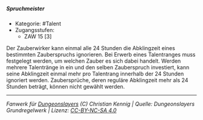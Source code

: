 <!---
Dies ist ein Fanwerk für DUNGEONSLAYERS (C) von Christian Kennig

Quellen:      [Dungeonslayers Grundregelwerk](https://www.f-space.de/ds4/downloads.html)
              [Talentbeschreibungen](https://www.f-space.de/ds4/tools-talentcards.html)
License:      [CC-BY-NC-SA 4.0](https://creativecommons.org/licenses/by-nc-sa/4.0/deed.de)
Richtlinien:  [Fanwerkrichtlinien](https://www.dungeonslayers.net/fanwerk-richtlinien/)
Autor:        Zauberlehrling
-->

  
##### Spruchmeister  
- Kategorie: #Talent  
- Zugangsstufen:  
  - ZAW 15 [3]  

Der Zauberwirker kann einmal alle 24 Stunden die Abklingzeit eines bestimmten Zauberspruchs ignorieren. Bei Erwerb eines Talentranges muss festgelegt werden, um welchen Zauber es sich dabei handelt. Werden mehrere Talentränge in ein und den selben Zauberspruch investiert, kann seine Abklingzeit einmal mehr pro Talentrang innerhalb der 24 Stunden ignoriert werden. Zaubersprüche, deren reguläre Abklingzeit mehr als 24 Stunden beträgt, können nicht gewählt werden.


___  
*Fanwerk für [Dungeonslayers](https://www.dungeonslayers.net/) (C) Christian Kennig | Quelle: Dungeonslayers Grundregelwerk | Lizenz: [CC-BY-NC-SA 4.0](https://creativecommons.org/licenses/by-nc-sa/4.0/deed.de)*  